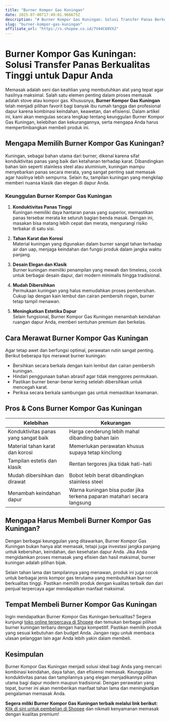```yaml
---
title: "Burner Kompor Gas Kuningan"
date: 2025-07-06T17:49:01.966675Z
description: "# Burner Kompor Gas Kuningan: Solusi Transfer Panas Berkualitas Tinggi untuk Dapur Anda..."
slug: "burner-kompor-gas-kuningan"
affiliate_url: "https://s.shopee.co.id/7V44C68VX2"
---
```

# Burner Kompor Gas Kuningan: Solusi Transfer Panas Berkualitas Tinggi untuk Dapur Anda

Memasak adalah seni dan keahlian yang membutuhkan alat yang tepat agar hasilnya maksimal. Salah satu elemen penting dalam proses memasak adalah stove atau kompor gas. Khususnya, **Burner Kompor Gas Kuningan** telah menjadi pilihan favorit bagi banyak ibu rumah tangga dan profesional dapur karena kombinasi keindahan, keawetan, dan efisiensi. Dalam artikel ini, kami akan mengulas secara lengkap tentang keunggulan Burner Kompor Gas Kuningan, kelebihan dan kekurangannya, serta mengapa Anda harus mempertimbangkan membeli produk ini.

## Mengapa Memilih Burner Kompor Gas Kuningan?

Kuningan, sebagai bahan utama dari burner, dikenal karena sifat konduktivitas panas yang baik dan ketahanan terhadap karat. Dibandingkan bahan lain seperti stainless steel atau aluminium, kuningan mampu menyebarkan panas secara merata, yang sangat penting saat memasak agar hasilnya lebih sempurna. Selain itu, tampilan kuningan yang mengkilap memberi nuansa klasik dan elegan di dapur Anda.

### Keunggulan Burner Kompor Gas Kuningan

1. **Konduktivitas Panas Tinggi**  
Kuningan memiliki daya hantaran panas yang superior, memastikan panas tersebar merata ke seluruh bagian benda masak. Dengan ini, masakan bisa matang lebih cepat dan merata, mengurangi risiko terbakar di satu sisi.

2. **Tahan Karat dan Korosi**  
Material kuningan yang digunakan dalam burner sangat tahan terhadap air dan uap, menjaga keindahan dan fungsi produk dalam jangka waktu panjang.

3. **Desain Elegan dan Klasik**  
Burner kuningan memiliki penampilan yang mewah dan timeless, cocok untuk berbagai desain dapur, dari modern minimalis hingga tradisional.

4. **Mudah Dibersihkan**  
Permukaan kuningan yang halus memudahkan proses pembersihan. Cukup lap dengan kain lembut dan cairan pembersih ringan, burner tetap tampil menawan.

5. **Meningkatkan Estetika Dapur**  
Selain fungsional, Burner Kompor Gas Kuningan menambah keindahan ruangan dapur Anda, memberi sentuhan premium dan berkelas.

## Cara Merawat Burner Kompor Gas Kuningan

Agar tetap awet dan berfungsi optimal, perawatan rutin sangat penting. Berikut beberapa tips merawat burner kuningan:

- Bersihkan secara berkala dengan kain lembut dan cairan pembersih kuningan.
- Hindari penggunaan bahan abrasif agar tidak menggores permukaan.
- Pastikan burner benar-benar kering setelah dibersihkan untuk mencegah karat.
- Periksa secara berkala sambungan gas untuk memastikan keamanan.

## Pros & Cons Burner Kompor Gas Kuningan

| Kelebihan                                          | Kekurangan                                           |
|-----------------------------------------------------|-------------------------------------------------------|
| Konduktivitas panas yang sangat baik              | Harga cenderung lebih mahal dibanding bahan lain    |
| Material tahan karat dan korosi                     | Memerlukan perawatan khusus supaya tetap kinclong  |
| Tampilan estetis dan klasik                        | Rentan tergores jika tidak hati-hati               |
| Mudah dibersihkan dan dirawat                     | Bobot lebih berat dibandingkan stainless steel     |
| Menambah keindahan dapur                          | Warna kuningan bisa pudar jika terkena paparan matahari secara langsung |

## Mengapa Harus Membeli Burner Kompor Gas Kuningan?

Dengan berbagai keunggulan yang ditawarkan, Burner Kompor Gas Kuningan bukan hanya alat memasak, tetapi juga investasi jangka panjang untuk kebersihan, keindahan, dan kesehatan dapur Anda. Jika Anda mengidamkan proses memasak yang efisien dan hasil maksimal, burner kuningan adalah pilihan bijak.

Selain tahan lama dan tampilannya yang menawan, produk ini juga cocok untuk berbagai jenis kompor gas terutama yang membutuhkan burner berkualitas tinggi. Pastikan memilih produk dengan kualitas terbaik dan dari penjual terpercaya agar mendapatkan manfaat maksimal.

## Tempat Membeli Burner Kompor Gas Kuningan

Ingin mendapatkan Burner Kompor Gas Kuningan berkualitas? Segera kunjungi [toko online terpercaya di Shopee](https://s.shopee.co.id/7V44C68VX2) dan temukan berbagai pilihan burner kuningan terbaru dengan harga kompetitif. Pastikan memilih produk yang sesuai kebutuhan dan budget Anda. Jangan ragu untuk membaca ulasan pelanggan lain agar Anda lebih yakin dalam membeli.

## Kesimpulan

Burner Kompor Gas Kuningan menjadi solusi ideal bagi Anda yang mencari kombinasi keindahan, daya tahan, dan efisiensi memasak. Keunggulan konduktivitas panas dan tampilannya yang elegan menjadikannya pilihan utama bagi dapur modern maupun tradisional. Dengan perawatan yang tepat, burner ini akan memberikan manfaat tahan lama dan meningkatkan pengalaman memasak Anda.

**Segera miliki Burner Kompor Gas Kuningan terbaik melalui link berikut:**  
[Klik di sini untuk pembelian di Shopee](https://s.shopee.co.id/7V44C68VX2) dan nikmati kenyamanan memasak dengan kualitas premium!